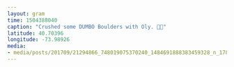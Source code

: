 ```yaml
---
layout: gram
time: 1504388040
caption: "Crushed some DUMBO Boulders with Oly. 💪🏼"
latitude: 40.70396
longitude: -73.98926
media:
- media/posts/201709/21294866_748019075370240_1484691888383459328_n_17881374028084034.jpg
---
```

